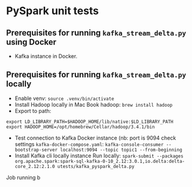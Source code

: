 # PySpark unit tests

## Prerequisites for running `kafka_stream_delta.py` using Docker
- Kafka instance in Docker. 

## Prerequisites for running `kafka_stream_delta.py` locally
- Enable venv: `source .venv/bin/activate`
- Install Hadoop locally in Mac Book hadoop:
`brew install hadoop`
- Export to path:
```
export LD_LIBRARY_PATH=$HADOOP_HOME/lib/native:$LD_LIBRARY_PATH
export HADOOP_HOME=/opt/homebrew/Cellar/hadoop/3.4.1/bin 
```
- Test connection to Kafka Docker instance (nb: port is 9094 check settings `kafka-docker-compose.yaml`:
`kafka-console-consumer --bootstrap-server localhost:9094 --topic topic1 --from-beginning`
- Install Kafka cli locally instance 
Run locally:
`spark-submit --packages org.apache.spark:spark-sql-kafka-0-10_2.12:3.0.1,io.delta:delta-core_2.12:2.1.0 utests/kafka_pyspark_delta.py`

Job running b